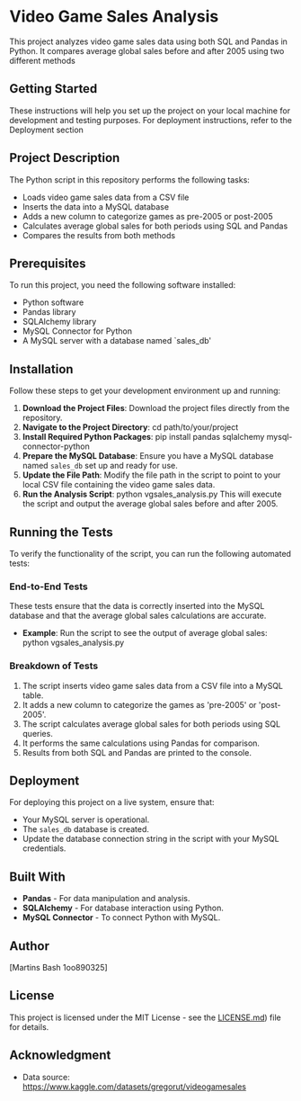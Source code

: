 # Video Game Sales Analysis

This project analyzes video game sales data using both SQL and Pandas in Python. It compares average global sales before and after 2005 using two different methods

## Getting Started
These instructions will help you set up the project on your local machine for development and testing purposes. For deployment instructions, refer to the Deployment section

## Project Description

The Python script in this repository performs the following tasks:
- Loads video game sales data from a CSV file
- Inserts the data into a MySQL database
- Adds a new column to categorize games as pre-2005 or post-2005
- Calculates average global sales for both periods using SQL and Pandas
- Compares the results from both methods

## Prerequisites

To run this project, you need the following software installed:

- Python software
- Pandas library
- SQLAlchemy library
- MySQL Connector for Python
- A MySQL server with a database named `sales_db'

## Installation

Follow these steps to get your development environment up and running:

1. **Download the Project Files**: Download the project files directly from the repository.
2. **Navigate to the Project Directory**: cd path/to/your/project
3. **Install Required Python Packages**: pip install pandas sqlalchemy mysql-connector-python
4. **Prepare the MySQL Database**: Ensure you have a MySQL database named `sales_db` set up and ready for use.
5. **Update the File Path**: Modify the file path in the script to point to your local CSV file containing the video game sales data.
6. **Run the Analysis Script**: python vgsales_analysis.py 
This will execute the script and output the average global sales before and after 2005.

## Running the Tests
To verify the functionality of the script, you can run the following automated tests:

### End-to-End Tests

These tests ensure that the data is correctly inserted into the MySQL database and that the average global sales calculations are accurate.

- **Example**: Run the script to see the output of average global sales: python vgsales_analysis.py

### Breakdown of Tests

1. The script inserts video game sales data from a CSV file into a MySQL table.
2. It adds a new column to categorize the games as 'pre-2005' or 'post-2005'.
3. The script calculates average global sales for both periods using SQL queries.
4. It performs the same calculations using Pandas for comparison.
5. Results from both SQL and Pandas are printed to the console.

## Deployment

For deploying this project on a live system, ensure that:

- Your MySQL server is operational.
- The `sales_db` database is created.
- Update the database connection string in the script with your MySQL credentials.

## Built With

- **Pandas** - For data manipulation and analysis.
- **SQLAlchemy** - For database interaction using Python.
- **MySQL Connector** - To connect Python with MySQL.

## Author

[Martins Bash 1oo890325]

## License

This project is licensed under the MIT License - see the [LICENSE.md](https://license.md/licenses/mit-license/)) file for details.

## Acknowledgment

- Data source: https://www.kaggle.com/datasets/gregorut/videogamesales

